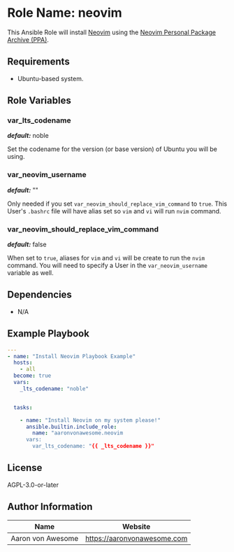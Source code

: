 # Role Name: neovim

This Ansible Role will install [Neovim](https://neovim.io/) using the [Neovim Personal Package Archive (PPA)](https://launchpad.net/~neovim-ppa/+archive/ubuntu/unstable).

## Requirements

- Ubuntu-based system.

## Role Variables

### var_lts_codename

***default:*** noble

Set the codename for the version (or base version) of Ubuntu you will be using.

### var_neovim_username

***default:*** ""

Only needed if you set `var_neovim_should_replace_vim_command` to `true`.  This User's `.bashrc` file will have alias set so `vim` and `vi` will run `nvim` command.

### var_neovim_should_replace_vim_command

***default:*** false

When set to `true`, aliases for `vim` and `vi` will be create to run the `nvim` command.  You will need to specify a User in the `var_neovim_username` variable as well.

## Dependencies

- N/A

## Example Playbook

```yaml
---
- name: "Install Neovim Playbook Example"
  hosts:
    - all
  become: true
  vars:
    _lts_codename: "noble"


  tasks:

    - name: "Install Neovim on my system please!"
      ansible.builtin.include_role:
        name: "aaronvonawesome.neovim
      vars:
        var_lts_codename: "{{ _lts_codename }}"
```

## License

AGPL-3.0-or-later

## Author Information

| Name | Website |
| --  | -- |
| Aaron von Awesome | https://aaronvonawesome.com |

